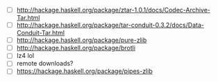 - [ ] http://hackage.haskell.org/package/ztar-1.0.1/docs/Codec-Archive-Tar.html
- [ ] http://hackage.haskell.org/package/tar-conduit-0.3.2/docs/Data-Conduit-Tar.html
- [ ] http://hackage.haskell.org/package/pure-zlib
- [ ] http://hackage.haskell.org/package/brotli
- [ ] lz4 lol
- [ ] remote downloads?
- [ ] https://hackage.haskell.org/package/pipes-zlib
